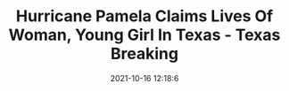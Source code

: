 ---
"title": "Hurricane Pamela Claims Lives Of Woman, Young Girl In Texas - Texas Breaking"
"date": "2021-10-16 12:18:6"
"feed_name": "GOOGLENEWSMINING"
"feed_website": "https://news.google.com/search?q=mining%2Bincident&hl=en-US&gl=US&ceid=US:en"
"feed_rss": "https://news.google.com/rss/search?q=mining%2Bincident&hl=en-US&gl=US&ceid=US:en"
"link": "https://texasbreaking.com/2021/10/hurricane-pamela-claims-lives-of-woman-young-girl-in-texas/"
"source": "{'href': 'https://texasbreaking.com', 'title': 'Texas Breaking'}"
"file": "_posts/2021-1-1-cbdce5e102deef412517f5dcb44edbf1f6cd8275.md"
"accident": "1"
"drilling": "0"
"dead": "2"
"injured": "0"
"arrested": "0"
"place": "texas"
"where": "road site"
"causes": "hurricane"
"place_uri": "http://en.wikipedia.org/wiki/Texas"
---